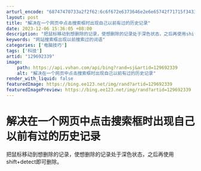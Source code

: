 ```yaml
---
arturl_encode: "68747470733a2f2f62:6c6f672e6373646e2e6e65742f71715f34333338343632392f:61727469636c652f64657461696c732f313239363932333339"
layout: post
title: "解决在一个网页中点击搜索框时出现自己以前有过的历史记录"
date: 2023-12-06 15:36:05 +08:00
description: "把鼠标移动到想删除的记录，使想删除的记录处于深色状态，之后再使用shift+detect即可删除。_"
keywords: "网站搜索框出现以前搜索过的词语"
categories: ['电脑技巧']
tags: ['科技']
artid: "129692339"
image:
    path: https://api.vvhan.com/api/bing?rand=sj&artid=129692339
    alt: "解决在一个网页中点击搜索框时出现自己以前有过的历史记录"
render_with_liquid: false
featuredImage: https://bing.ee123.net/img/rand?artid=129692339
featuredImagePreview: https://bing.ee123.net/img/rand?artid=129692339
---
```


# 解决在一个网页中点击搜索框时出现自己以前有过的历史记录

把鼠标移动到想删除的记录，使想删除的记录处于深色状态，之后再使用shift+detect即可删除。